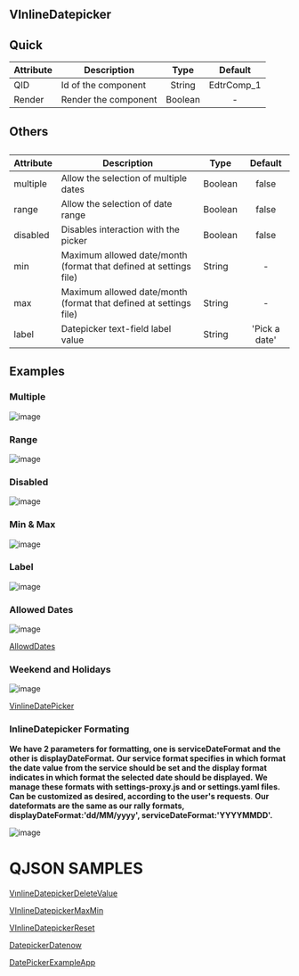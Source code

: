 ## VInlineDatepicker

## Quick

| Attribute | Description          |  Type   |  Default   |
| --------- | -------------------- | :-----: | :--------: |
| QID       | Id of the component  | String  | EdtrComp_1 |
| Render    | Render the component | Boolean |     -      |

## Others

## 

| Attribute | Description                                                  | Type    |    Default    |
| --------- | ------------------------------------------------------------ | ------- | :-----------: |
| multiple  | Allow the selection of multiple dates                        | Boolean |     false     |
| range     | Allow the selection of date range                            | Boolean |     false     |
| disabled  | Disables interaction with the picker                         | Boolean |     false     |
| min       | Maximum allowed date/month (format that defined at settings file) | String  |       -       |
| max       | Maximum allowed date/month (format that defined at settings file) | String  |       -       |
| label     | Datepicker text-field label value                            | String  | 'Pick a date' |



## Examples

### Multiple

![image](https://cdn.softtech.com.tr/ngsp-quick/nemo/dev/mdImages/VInlineDatePicker/VInlineDatePicker-1.png)


### Range

![image](https://cdn.softtech.com.tr/ngsp-quick/nemo/dev/mdImages/VInlineDatePicker/VInlineDatePicker-2.png)


### Disabled

![image](https://cdn.softtech.com.tr/ngsp-quick/nemo/dev/mdImages/VInlineDatePicker/VInlineDatePicker-3.png)



### Min &  Max

![image](https://cdn.softtech.com.tr/ngsp-quick/nemo/dev/mdImages/VInlineDatePicker/VInlineDatePicker-4.png)



### Label

![image](https://cdn.softtech.com.tr/ngsp-quick/nemo/dev/mdImages/VInlineDatePicker/VInlineDatePicker-5.png)



### Allowed Dates

![image](https://cdn.softtech.com.tr/ngsp-quick/nemo/dev/mdImages/VInlineDatePicker/VInlineDatePicker-6.jpg)

<a href="https://studio.onplateau.com/quick/?q=/quick/qjsons/AllowdDates.qjson"  target="_blank">AllowdDates</a>



### Weekend and Holidays 

![image](https://cdn.softtech.com.tr/ngsp-quick/nemo/dev/mdImages/VInlineDatePicker/VInlineDatePicker-7.jpg)

<a href="https://studio.onplateau.com/quick/?q=/quick/qjsons/VinlineDatePicker.qjson"  target="_blank">VinlineDatePicker</a>



### InlineDatepicker Formating

**We have 2 parameters for formatting, one is serviceDateFormat and the other is displayDateFormat.**
**Our service format specifies in which format the date value from the service should be set and the display format indicates in which format the selected date should be displayed.** **We manage these formats with settings-proxy.js and or settings.yaml files.** **Can be customized as desired, according to the user's requests**. **Our dateformats are the same as our rally formats, displayDateFormat:'dd/MM/yyyy',  serviceDateFormat:'YYYYMMDD'.**


![image](https://cdn.softtech.com.tr/ngsp-quick/nemo/dev/mdImages/VInlineDatePicker/VInlineDatePicker-8.png)


# QJSON SAMPLES

<a href="https://studio.onplateau.com/quick/?q=/quick/qjsons/VınlineDatepickerDeleteValue.qjson"  target="_blank">VınlineDatepickerDeleteValue</a>

<a href="https://studio.onplateau.com/quick/?q=/quick/qjsons/VInlineDatepickerMaxMin.qjson"  target="_blank">VInlineDatepickerMaxMin</a>

<a href="https://studio.onplateau.com/quick/?q=/quick/qjsons/VInlineDatepickerReset.qjson"  target="_blank">VInlineDatepickerReset</a>

<a href="https://studio.onplateau.com/quick/?q=/quick/qjsons/DatepickerDatenow.qjson"  target="_blank">DatepickerDatenow</a>

<a href="https://studio.onplateau.com/quick/?q=/quick/qjsons/DatePickerExampleApp.qjson"  target="_blank">DatePickerExampleApp</a>


